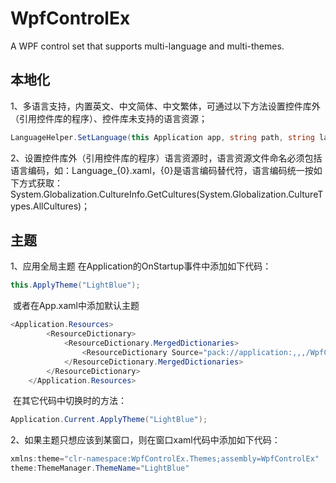 # WpfControlEx
A WPF control set that supports multi-language and multi-themes.

## 本地化

1、多语言支持，内置英文、中文简体、中文繁体，可通过以下方法设置控件库外（引用控件库的程序）、控件库未支持的语言资源；

```c#
LanguageHelper.SetLanguage(this Application app, string path, string language)
```

2、设置控件库外（引用控件库的程序）语言资源时，语言资源文件命名必须包括语言编码，如：Language_{0}.xaml，{0}是语言编码替代符，语言编码统一按如下方式获取：System.Globalization.CultureInfo.GetCultures(System.Globalization.CultureTypes.AllCultures)；

## 主题

1、应用全局主题
	在Application的OnStartup事件中添加如下代码：

```c#
this.ApplyTheme("LightBlue");
```

​	或者在App.xaml中添加默认主题

```c#
<Application.Resources>
        <ResourceDictionary>
            <ResourceDictionary.MergedDictionaries>
                <ResourceDictionary Source="pack://application:,,,/WpfControlEx;component/Themes/ThemeLightBlue.xaml"/>
            </ResourceDictionary.MergedDictionaries>
        </ResourceDictionary>
    </Application.Resources>
```

​	在其它代码中切换时的方法：

```c#
Application.Current.ApplyTheme("LightBlue");
```

2、如果主题只想应该到某窗口，则在窗口xaml代码中添加如下代码：

```c#
xmlns:theme="clr-namespace:WpfControlEx.Themes;assembly=WpfControlEx"
theme:ThemeManager.ThemeName="LightBlue"
```

